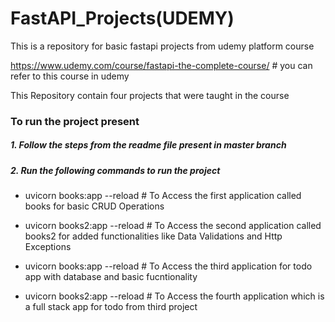 # FastAPI_Projects(UDEMY)
This is a repository for basic fastapi projects from udemy platform course

https://www.udemy.com/course/fastapi-the-complete-course/ # you can refer to this course in udemy


This Repository contain four projects that were taught in the course

### To run the project present 
##### 1. Follow the steps from the readme file present in master branch 
##### 2. Run the following commands to run the project 

- uvicorn books:app --reload   # To Access the first application called books for basic CRUD Operations

- uvicorn books2:app --reload  # To Access the second application called books2 for added functionalities like Data Validations and Http Exceptions

- uvicorn books:app --reload   # To Access the third application for todo app with database and basic fucntionality

- uvicorn books2:app --reload  # To Access the fourth application which is a full stack app for todo from third project 

